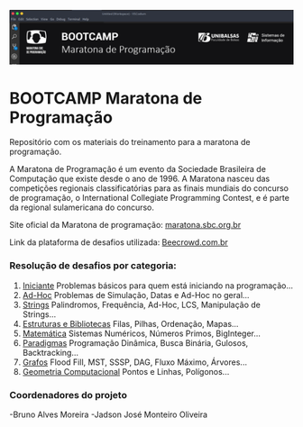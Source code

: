 ![Maratona de Programação](https://github.com/brunoalvesmo/bootcamp-maratona-de-programacao/blob/main/assets/images/banner_bootcamp.png)
# BOOTCAMP Maratona de Programação
Repositório com os materiais do treinamento para a maratona de programação.

A Maratona de Programação é um evento da Sociedade Brasileira de Computação que existe desde o ano de 1996. A Maratona nasceu das competições regionais classificatórias para as finais mundiais do concurso de programação, o International Collegiate Programming Contest, e é parte da regional sulamericana do concurso. 

Site oficial da Maratona  de programação: [maratona.sbc.org.br](https://maratona.sbc.org.br/)

Link da plataforma de desafios utilizada: [Beecrowd.com.br](https://www.beecrowd.com.br/)

### Resolução de desafios por categoria: 

 1. [Iniciante](https://github.com/brunoalvesmo/bootcamp-maratona-de-programacao/tree/main/resolucoes/iniciante) Problemas básicos para quem está iniciando na programação...
 2. [Ad-Hoc](https://github.com/brunoalvesmo/bootcamp-maratona-de-programacao/tree/main/resolucoes/ad-hoc) Problemas de Simulação, Datas e Ad-Hoc no geral...
 3. [Strings](https://github.com/brunoalvesmo/bootcamp-maratona-de-programacao/tree/main/resolucoes/strings) Palindromos, Frequência, Ad-Hoc, LCS, Manipulação de Strings... 
 4. [Estruturas e Bibliotecas](https://github.com/brunoalvesmo/bootcamp-maratona-de-programacao/tree/main/resolucoes/estruturas-e-bibliotecas) Filas, Pilhas, Ordenação, Mapas... 
 5. [Matemática](https://github.com/brunoalvesmo/bootcamp-maratona-de-programacao/tree/main/resolucoes/matematica) Sistemas Numéricos, Números Primos, BigInteger...
 6. [Paradigmas](https://github.com/brunoalvesmo/bootcamp-maratona-de-programacao/tree/main/resolucoes/paradigmas) Programação Dinâmica, Busca Binária, Gulosos, Backtracking... 
 7. [Grafos](https://github.com/brunoalvesmo/bootcamp-maratona-de-programacao/tree/main/resolucoes/grafos) Flood Fill, MST, SSSP, DAG, Fluxo Máximo, Árvores... 
 8. [Geometria Computacional](https://github.com/brunoalvesmo/bootcamp-maratona-de-programacao/tree/main/resolucoes/geometria-computacional) Pontos e Linhas, Polígonos...

### Coordenadores do projeto

-Bruno Alves Moreira
-Jadson José Monteiro Oliveira
